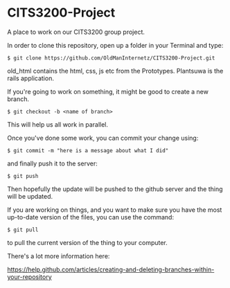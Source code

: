CITS3200-Project
================

A place to work on our CITS3200 group project.

In order to clone this repository, open up a folder in your Terminal and type:

    $ git clone https://github.com/OldManInternetz/CITS3200-Project.git

old_html contains the html, css, js etc from the Prototypes. Plantsuwa is the rails application.

If you're going to work on something, it might be good to create a new branch.

    $ git checkout -b <name of branch>
    
This will help us all work in parallel.

Once you've done some work, you can commit your change using:

    $ git commit -m "here is a message about what I did"

and finally push it to the server:

    $ git push
    
Then hopefully the update will be pushed to the github server and the thing will be updated.

If you are working on things, and you want to make sure you have the most up-to-date version of the files, you can use the command:

    $ git pull
    
to pull the current version of the thing to your computer.



There's a lot more information here:

https://help.github.com/articles/creating-and-deleting-branches-within-your-repository
